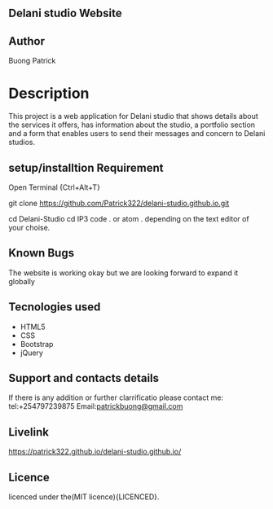 ## Delani studio Website

## Author

Buong Patrick

# Description
This project is a web application for Delani studio that shows details about the services it offers, has information about the studio, a portfolio section and a form that enables users to send their messages and concern to Delani studios.

## setup/installtion Requirement

Open Terminal {Ctrl+Alt+T}

git clone https://github.com/Patrick322/delani-studio.github.io.git

cd Delani-Studio
cd IP3
code . or atom . depending on the text editor of your choise.


## Known Bugs

The website is working okay but we are looking forward to expand it  globally

## Tecnologies used
* HTML5
* CSS
* Bootstrap
* jQuery

## Support and contacts details
If there is any addition or further clarrificatio please contact me:
tel:+254797239875
Email:patrickbuong@gmail.com


## Livelink

 https://patrick322.github.io/delani-studio.github.io/


## Licence

licenced under the(MIT licence){LICENCED}.
